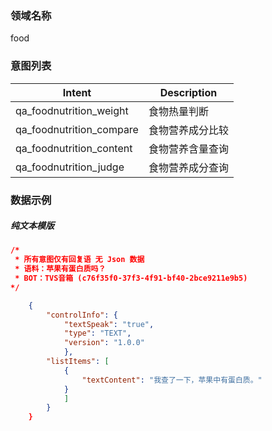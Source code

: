 

### 领域名称
food


### 意图列表

| Intent    | Description |
| --------- | ----------- |
| qa_foodnutrition_weight       |    食物热量判断  |
|qa_foodnutrition_compare|食物营养成分比较|
|qa_foodnutrition_content|食物营养含量查询|
|qa_foodnutrition_judge|食物营养成分查询|
### 数据示例

##### 纯文本模版

```json
/*
 * 所有意图仅有回复语 无 Json 数据
 * 语料：苹果有蛋白质吗？
 * BOT：TVS音箱 (c76f35f0-37f3-4f91-bf40-2bce9211e9b5)
*/ 

    {
        "controlInfo": {
            "textSpeak": "true", 
            "type": "TEXT", 
            "version": "1.0.0"
            }, 
        "listItems": [
            {
                "textContent": "我查了一下，苹果中有蛋白质。"
            }
            ]
        }
    }